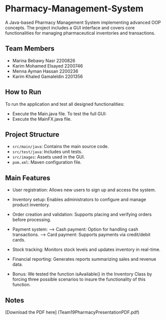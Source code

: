 # Pharmacy-Management-System
A Java-based Pharmacy Management System implementing advanced OOP concepts. The project includes a GUI interface and covers core functionalities for managing pharmaceutical inventories and transactions.

## Team Members
- Marina Bebawy Nasr 2200826
- Karim Mohamed Elsayed 2200746
- Menna Ayman Hassan 2200236
- Karim Khaled Gamaleldin 2201356

## How to Run
To run the application and test all designed functionalities:
- Execute the Main.java file.
To test the full GUI:
- Execute the MainFX.java file.

## Project Structure
- `src/main/java`: Contains the main source code.
- `src/test/java`: Includes unit tests.
- `src/images`: Assets used in the GUI.
- `pom.xml`: Maven configuration file.
  
## Main Features
- User registration: Allows new users to sign up and access the system.

- Inventory setup: Enables administrators to configure and manage product inventory.

- Order creation and validation: Supports placing and verifying orders before processing.

- Payment system: --> Cash payment: Option for handling cash transactions. --> Card payment: Supports payments via credit/debit cards.

- Stock tracking: Monitors stock levels and updates inventory in real-time.

- Financial reporting: Generates reports summarizing sales and revenue data.

- Bonus: We tested the function isAvailable() in the Inventory Class by forcing three possible scenarios to insure the functionality of this function.

## Notes
[Download the PDF here] (Team19PharmacyPresentationPDF.pdf)
